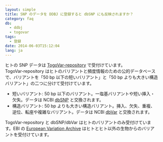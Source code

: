 ```yaml
---
layout: simple
title: SNP のデータを DDBJ に登録すると dbSNP にも反映されますか？
category: faq
db:
  - ddbj
  - togovar
tags: 
  - 登録
date: 2014-06-03T15:12:04
lang: ja
---
```


ヒトの SNP データは [TogoVar-repository](/togovar/index.html) で受付けています。    
TogoVar-repository はヒトのバリアントと頻度情報のための公的データベースで、バリアントを「50 bp 以下の短いバリアント」と「50 bp よりも大きい構造バリアント」の二つに分けて受付けています。

* 短いバリアント: 50 bp 以下のバリアント。一塩基バリアントや短い挿入・欠失。データは NCBI [dbSNP](https://ncbi.nlm.nih.gov/snp/) と交換されます。
* 構造バリアント: 50 bp よりも大きい構造バリアント。挿入、欠失、重複、逆位、転座や複雑なバリアント。データは NCBI [dbVar](https://ncbi.nlm.nih.gov/dbvar/) と交換されます。

TogoVar-repository と dbSNP/dbVar はヒトのバリアントのみ受付けています。EBI の [European Variation Archive](https://www.ebi.ac.uk/eva/) はヒトとヒト以外の生物からのバリアントを受付けています。

